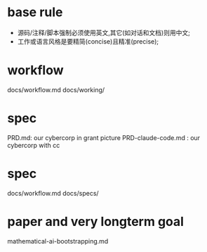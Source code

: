 # base rule

- 源码/注释/脚本强制必须使用英文,其它(如对话和文档)则用中文;
- 工作或语言风格是要精简(concise)且精准(precise);

# workflow

docs/workflow.md
docs/working/

# spec

PRD.md: our cybercorp in grant picture
PRD-claude-code.md : our cybercorp with cc

# spec

docs/workflow.md
docs/specs/

# paper and very longterm goal

mathematical-ai-bootstrapping.md
